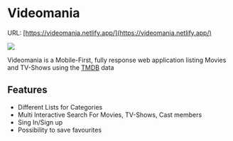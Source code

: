 # Videomania

URL: [https://videomania.netlify.app/](https://videomania.netlify.app/)

![](../main/screen.png)

Videomania is a Mobile-First, fully response web application listing Movies and TV-Shows using the [TMDB](https://www.themoviedb.org) data

## Features
* Different Lists for Categories
* Multi Interactive Search For Movies, TV-Shows, Cast members
* Sing In/Sign up 
* Possibility to save favourites 
